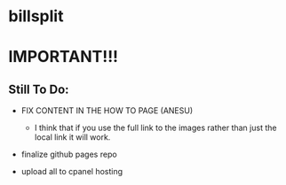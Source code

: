 # billsplit

# IMPORTANT!!!
## Still To Do:
- FIX CONTENT IN THE HOW TO PAGE (ANESU)
  -   I think that if you use the full link to the images rather than just the local link it will work. 

- finalize github pages repo
- upload all to cpanel hosting
